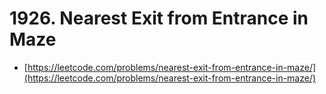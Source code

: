 # 1926. Nearest Exit from Entrance in Maze

- [https://leetcode.com/problems/nearest-exit-from-entrance-in-maze/](https://leetcode.com/problems/nearest-exit-from-entrance-in-maze/)
